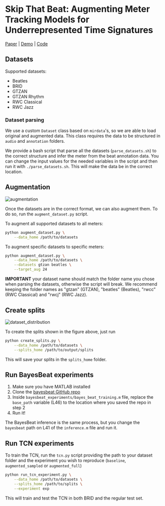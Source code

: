 # Skip That Beat: Augmenting Meter Tracking Models for Underrepresented Time Signatures

[Paper]() | [Demo](https://giovana-morais.github.io/skip_that_beat_demo) | [Code](https://github.com/giovana-morais/skip_that_beat)

## Datasets
Supported datasets:
* Beatles
* BRID
* GTZAN
* GTZAN Rhythm
* RWC Classical
* RWC Jazz

### Dataset parsing
We use a custom `Dataset` class based on `mirdata`'s, so we are able to load
original and augmented data. This class requires the data to be structured in
`audio` and `annotation` folders.

We provide a bash script that parse all the datasets (`parse_datasets.sh`) to
the correct structure and infer the meter from the beat annotation data.
You can change the input values for the needed variables in the script
and then run it with `./parse_datasets.sh`. This will make
the data be in the correct location.

## Augmentation
![augmentation](https://github.com/user-attachments/assets/40be038a-faba-47b0-88f1-d1530571b998)

Once the datasets are in the correct format, we can also augment them. To do so, run the `augment_dataset.py` script.

To augment all supported datasets to all meters:

```bash
python augment_dataset.py \
	--data_home /path/to/datasets
```

To augment specific datasets to specific meters:

```bash
python augment_dataset.py \
    --data_home /path/to/datasets \
    --datasets gtzan beatles \
    --target_aug 24
```

**IMPORTANT** your dataset name should match the folder name you chose when
parsing the datasets, otherwise the script will break. We recommend keeping the
folder names as "gtzan" (GTZAN), "beatles" (Beatles), "rwcc" (RWC Classical) and
"rwcj" (RWC Jazz).

## Create splits
![dataset_distribution](https://github.com/user-attachments/assets/800064b9-6d68-475a-971f-abc318e37e52)

To create the splits shown in the figure above, just run

```bash
python create_splits.py \
	--data_home /path/to/datasets \
	--splits_home /path/to/output/splits
```

This will save your splits in the `splits_home` folder.

## Run BayesBeat experiments
1. Make sure you have MATLAB installed
2. Clone the [bayesbeat GitHub repo](https://github.com/flokadillo/bayesbeat/tree/master)
3. Inside `bayesbeat_experiments/bayes_beat_training.m` file, replace the `base_path` variable (L46) to the location where you saved the repo in step 2
4. Run it!

The BayesBeat inference is the same process, but you change the `bayesbeat` path on L41 of the `inference.m` file and run it.

## Run TCN experiments
To train the TCN, run the `tcn.py` script providing the path to your dataset
folder and the experiment you wish to reproduce (`baseline`,
`augmented_sampled` or `augmented_full`)

```bash
python run_tcn_experiment.py \
	--data_home /path/to/datasets \
	--splits_home /path/to/splits \
	--experiment exp
```

This will train and test the TCN in both BRID and the regular test set.
